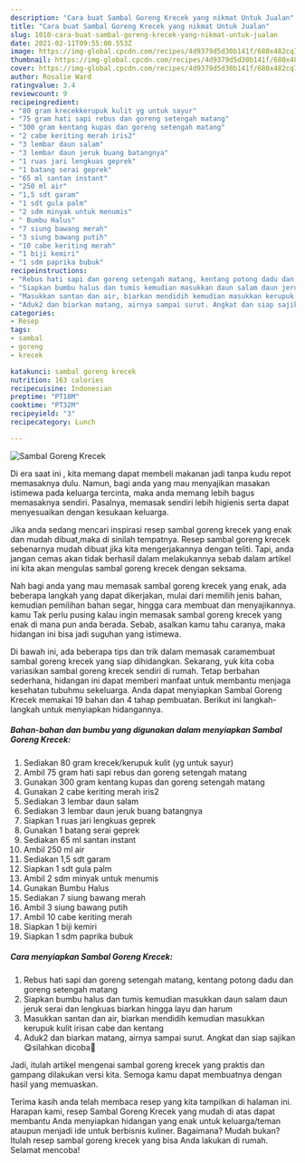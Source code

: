 ```yaml
---
description: "Cara buat Sambal Goreng Krecek yang nikmat Untuk Jualan"
title: "Cara buat Sambal Goreng Krecek yang nikmat Untuk Jualan"
slug: 1010-cara-buat-sambal-goreng-krecek-yang-nikmat-untuk-jualan
date: 2021-02-11T09:55:00.553Z
image: https://img-global.cpcdn.com/recipes/4d9379d5d30b141f/680x482cq70/sambal-goreng-krecek-foto-resep-utama.jpg
thumbnail: https://img-global.cpcdn.com/recipes/4d9379d5d30b141f/680x482cq70/sambal-goreng-krecek-foto-resep-utama.jpg
cover: https://img-global.cpcdn.com/recipes/4d9379d5d30b141f/680x482cq70/sambal-goreng-krecek-foto-resep-utama.jpg
author: Rosalie Ward
ratingvalue: 3.4
reviewcount: 9
recipeingredient:
- "80 gram krecekkerupuk kulit yg untuk sayur"
- "75 gram hati sapi rebus dan goreng setengah matang"
- "300 gram kentang kupas dan goreng setengah matang"
- "2 cabe keriting merah iris2"
- "3 lembar daun salam"
- "3 lembar daun jeruk buang batangnya"
- "1 ruas jari lengkuas geprek"
- "1 batang serai geprek"
- "65 ml santan instant"
- "250 ml air"
- "1,5 sdt garam"
- "1 sdt gula palm"
- "2 sdm minyak untuk menumis"
- " Bumbu Halus"
- "7 siung bawang merah"
- "3 siung bawang putih"
- "10 cabe keriting merah"
- "1 biji kemiri"
- "1 sdm paprika bubuk"
recipeinstructions:
- "Rebus hati sapi dan goreng setengah matang, kentang potong dadu dan goreng setengah matang"
- "Siapkan bumbu halus dan tumis kemudian masukkan daun salam daun jeruk serai dan lengkuas biarkan hingga layu dan harum"
- "Masukkan santan dan air, biarkan mendidih kemudian masukkan kerupuk kulit irisan cabe dan kentang"
- "Aduk2 dan biarkan matang, airnya sampai surut. Angkat dan siap sajikan😋silahkan dicoba🙏"
categories:
- Resep
tags:
- sambal
- goreng
- krecek

katakunci: sambal goreng krecek 
nutrition: 163 calories
recipecuisine: Indonesian
preptime: "PT18M"
cooktime: "PT32M"
recipeyield: "3"
recipecategory: Lunch

---
```



![Sambal Goreng Krecek](https://img-global.cpcdn.com/recipes/4d9379d5d30b141f/680x482cq70/sambal-goreng-krecek-foto-resep-utama.jpg)

Di era  saat ini , kita memang dapat membeli makanan jadi tanpa kudu repot memasaknya dulu. Namun, bagi anda yang mau menyajikan masakan istimewa pada keluarga tercinta, maka anda memang lebih bagus memasaknya sendiri. Pasalnya, memasak sendiri lebih higienis serta dapat menyesuaikan dengan kesukaan keluarga.

Jika anda sedang mencari inspirasi resep sambal goreng krecek yang enak dan mudah dibuat,maka di sinilah tempatnya. Resep sambal goreng krecek  sebenarnya mudah dibuat jika kita mengerjakannya dengan teliti. Tapi, anda jangan cemas akan tidak berhasil dalam melakukannya 
sebab dalam artikel ini kita akan mengulas sambal goreng krecek dengan seksama.  



Nah bagi anda yang mau memasak sambal goreng krecek yang enak, ada beberapa langkah yang dapat dikerjakan, mulai dari memilih jenis bahan, kemudian pemilihan bahan segar, hingga cara membuat dan menyajikannya. kamu Tak perlu pusing kalau ingin memasak sambal goreng krecek yang enak di mana pun anda berada. Sebab, asalkan kamu  tahu caranya, maka hidangan ini bisa jadi suguhan yang istimewa.

Di bawah ini, ada beberapa tips dan trik dalam memasak caramembuat sambal goreng krecek yang siap dihidangkan. Sekarang, yuk kita coba variasikan sambal goreng krecek sendiri di rumah. Tetap berbahan sederhana, hidangan ini dapat memberi manfaat untuk membantu menjaga kesehatan tubuhmu sekeluarga. Anda dapat menyiapkan Sambal Goreng Krecek memakai 19 bahan dan 4 tahap pembuatan. Berikut ini langkah-langkah untuk menyiapkan hidangannya.

<!--inarticleads1-->

##### Bahan-bahan dan bumbu yang digunakan dalam menyiapkan Sambal Goreng Krecek:

1. Sediakan 80 gram krecek/kerupuk kulit (yg untuk sayur)
1. Ambil 75 gram hati sapi rebus dan goreng setengah matang
1. Gunakan 300 gram kentang kupas dan goreng setengah matang
1. Gunakan 2 cabe keriting merah iris2
1. Sediakan 3 lembar daun salam
1. Sediakan 3 lembar daun jeruk buang batangnya
1. Siapkan 1 ruas jari lengkuas geprek
1. Gunakan 1 batang serai geprek
1. Sediakan 65 ml santan instant
1. Ambil 250 ml air
1. Sediakan 1,5 sdt garam
1. Siapkan 1 sdt gula palm
1. Ambil 2 sdm minyak untuk menumis
1. Gunakan  Bumbu Halus
1. Sediakan 7 siung bawang merah
1. Ambil 3 siung bawang putih
1. Ambil 10 cabe keriting merah
1. Siapkan 1 biji kemiri
1. Siapkan 1 sdm paprika bubuk




<!--inarticleads2-->

##### Cara menyiapkan Sambal Goreng Krecek:

1. Rebus hati sapi dan goreng setengah matang, kentang potong dadu dan goreng setengah matang
1. Siapkan bumbu halus dan tumis kemudian masukkan daun salam daun jeruk serai dan lengkuas biarkan hingga layu dan harum
1. Masukkan santan dan air, biarkan mendidih kemudian masukkan kerupuk kulit irisan cabe dan kentang
1. Aduk2 dan biarkan matang, airnya sampai surut. Angkat dan siap sajikan😋silahkan dicoba🙏




Jadi, itulah artikel mengenai  sambal goreng krecek  yang praktis dan gampang dilakukan versi kita. Semoga kamu dapat membuatnya dengan hasil yang memuaskan. 

Terima kasih anda telah membaca resep yang kita tampilkan di halaman ini. Harapan kami, resep  Sambal Goreng Krecek yang mudah di atas dapat membantu Anda menyiapkan hidangan yang enak untuk keluarga/teman ataupun menjadi ide untuk berbisnis kuliner. Bagaimana? Mudah bukan? Itulah resep sambal goreng krecek yang bisa Anda lakukan di rumah. Selamat mencoba!

